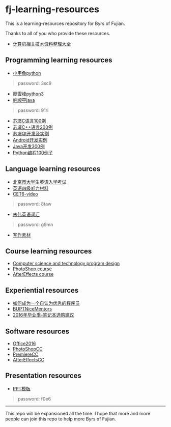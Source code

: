 # fj-learning-resources
This is a learning-resources repository for Byrs of Fujian.

Thanks to all of you who provide these resources.

- [计算机相关技术资料整理大全](https://github.com/EZLippi/practical-programming-books)

## Programming learning resources

- [小甲鱼python](http://pan.baidu.com/s/1mixtDrU)   
> password: 3sc9
- [廖雪峰python3](http://www.liaoxuefeng.com/wiki/0014316089557264a6b348958f449949df42a6d3a2e542c000)
- [韩顺平java](http://pan.baidu.com/s/1minkrW0)  
> password: 91ri
- [苏璟C语言100例](https://github.com/Mr-Phoebe/ProgramLanguage/tree/master/C%20Programing%20Example)  
- [苏璟C++语言200例](https://github.com/Mr-Phoebe/ProgramLanguage/tree/master/C%2B%2B%20Programing%20Example)  
- [苏璟Qt开发及实例](https://github.com/Mr-Phoebe/ProgramLanguage/tree/master/QT%20Example) 
- [Android开发实例](https://github.com/Mr-Phoebe/ProgramLanguage/tree/master/Android%20Example)
- [Java开发300例](https://github.com/Mr-Phoebe/ProgramLanguage/tree/master/Java%20Example)
- [Python编程100例子](https://github.com/Mr-Phoebe/ProgramLanguage/tree/master/Python%20Example)

## Language learning resources

- [北京市大学生英语入学考试](http://pan.baidu.com/s/1nu86G4p)
- [英语四级听力材料](http://pan.baidu.com/s/1pLQtKU3)
- [CET6-video](http://pan.baidu.com/s/1kVCoLAR)  
> password: 8taw
- [朱伟英语词汇](http://pan.baidu.com/s/1nvaXnM5)  
> password: g9mn
- [写作素材](https://github.com/Mr-Phoebe/TOEFL)  

## Course learning resources

- [Computer science and technology program design](https://github.com/Mr-Phoebe/ProgramDesign)
- [PhotoShop course](http://pan.baidu.com/share/link?uk=3724631701&shareid=3533342091#path=%252F)
- [AfterEffects course](http://pan.baidu.com/s/1ntxEk5b)

## Experiential resources

- [如何成为一个自认为优秀的程序员](https://github.com/Molunerfinn/fj-learning-resources/blob/master/如何成为一个自认为优秀的程序员.md)
- [BUPTNiceMentors](https://github.com/wukongbajie/BUPTNiceMentors)
- [2016年毕业季-笔记本选购建议](https://github.com/Molunerfinn/fj-learning-resources/blob/master/notebook2016.md)

## Software resources

- [Office2016](http://pan.baidu.com/s/1dFpzP6p)
- [PhotoShopCC](http://pan.baidu.com/s/1dFdU6Wh)
- [PremiereCC](http://pan.baidu.com/s/1nuHZAeH)
- [AfterEffectsCC](http://pan.baidu.com/s/1i50haQT)

## Presentation resources
- [PPT模板](http://yunpan.cn/c6zvs5rTXTnMn)   
> password: f0e6  
------

This repo will be expansioned all the time. I hope that more and more people can join this repo to help more Byrs of Fujian.


